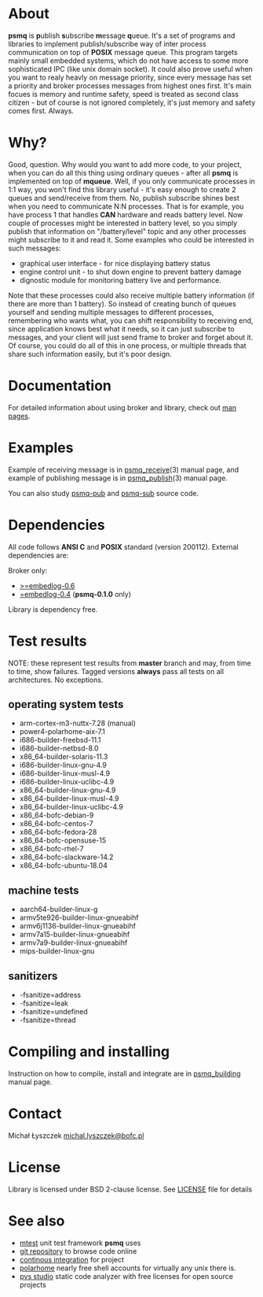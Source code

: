 [kursg-meta]: # (order: 1)

About
=====

**psmq** is **p**ublish **s**ubscribe **m**essage **q**ueue. It's a set of
programs and libraries to implement publish/subscribe way of inter process
communication on top of **POSIX** message queue. This program targets mainly
small embedded systems, which do not have access to some more sophisticated IPC
(like unix domain socket). It could also prove useful when you want to realy
heavly on message priority, since every message has set a priority and broker
processes messages from highest ones first. It's main focues is memory and
runtime safety, speed is treated as second class citizen - but of course is not
ignored completely, it's just memory and safety comes first. Always.

Why?
====

Good, question. Why would you want to add more code, to your project, when you
can do all this thing using ordinary queues - after all **psmq** is implemented on
top of **mqueue**. Well, if you only communicate processes in 1:1 way, you won't
find this library useful - it's easy enough to create 2 queues and send/receive
from them. No, publish subscribe shines best when you need to communicate N:N
processes. That is for example, you have process 1 that handles **CAN** hardware
and reads battery level. Now couple of processes might be interested in battery
level, so you simply publish that information on "/battery/level" topic and any
other processes might subscribe to it and read it. Some examples who could be
interested in such messages:

* graphical user interface - for nice displaying battery status
* engine control unit - to shut down engine to prevent battery damage
* dignostic module for monitoring battery live and performance.

Note that these processes could also receive multiple battery information (if
there are more than 1 battery). So instead of creating bunch of queues yourself
and sending multiple messages to different processes, remembering who wants
what, you can shift responsibility to receiving end, since application knows
best what it needs, so it can just subscribe to messages, and your client will
just send frame to broker and forget about it. Of course, you could do all of
this in one process, or multiple threads that share such information easily, but
it's poor design.

Documentation
=============

For detailed information about using broker and library, check out
[man pages](https://psmq.bofc.pl/manuals.html).

Examples
========

Example of receiving message is in
[psmq_receive](https://psmq.bofc.pl/manuals/psmq_receive.3.html)(3) manual
page, and example of publishing message is in
[psmq_publish](https://psmq.bofc.pl/manuals/psmq_publish.3.html)(3) manual
page.

You can also study [psmq-pub](https://git.bofc.pl/psmq/tree/src/psmq-pub.c)
and [psmq-sub](https://git.bofc.pl/psmq/tree/src/psmq-sub.c) source code.

Dependencies
============

All code follows **ANSI C** and **POSIX** standard (version 200112).
External dependencies are:

Broker only:

* [>=embedlog-0.6](https://embedlog.bofc.pl)
* [=embedlog-0.4](https://embedlog.bofc.pl) (**psmq-0.1.0** only)

Library is dependency free.

Test results
============

NOTE: these represent test results from **master** branch and may, from time to
time, show failures. Tagged versions **always** pass all tests on all
architectures. No exceptions.

operating system tests
----------------------

* arm-cortex-m3-nuttx-7.28 (manual)
* power4-polarhome-aix-7.1
* i686-builder-freebsd-11.1
* i686-builder-netbsd-8.0
* x86_64-builder-solaris-11.3
* i686-builder-linux-gnu-4.9
* i686-builder-linux-musl-4.9
* i686-builder-linux-uclibc-4.9
* x86_64-builder-linux-gnu-4.9
* x86_64-builder-linux-musl-4.9
* x86_64-builder-linux-uclibc-4.9
* x86_64-bofc-debian-9
* x86_64-bofc-centos-7
* x86_64-bofc-fedora-28
* x86_64-bofc-opensuse-15
* x86_64-bofc-rhel-7
* x86_64-bofc-slackware-14.2
* x86_64-bofc-ubuntu-18.04

machine tests
-------------

* aarch64-builder-linux-g
* armv5te926-builder-linux-gnueabihf
* armv6j1136-builder-linux-gnueabihf
* armv7a15-builder-linux-gnueabihf
* armv7a9-builder-linux-gnueabihf
* mips-builder-linux-gnu

sanitizers
----------

* -fsanitize=address
* -fsanitize=leak
* -fsanitize=undefined
* -fsanitize=thread

Compiling and installing
========================

Instruction on how to compile, install and integrate are in
[psmq_building](https://psmq.bofc.pl/manuals/psmq_building.7.html) manual
page.

Contact
=======

Michał Łyszczek <michal.lyszczek@bofc.pl>

License
=======

Library is licensed under BSD 2-clause license. See
[LICENSE](http://git.bofc.pl/psmq/tree/LICENSE) file for details

See also
========

* [mtest](http://mtest.bofc.pl) unit test framework **psmq** uses
* [git repository](http://git.bofc.pl/psmq) to browse code online
* [continous integration](http://ci.psmq.bofc.pl) for project
* [polarhome](http://www.polarhome.com) nearly free shell accounts for
  virtually any unix there is.
* [pvs studio](https://www.viva64.com/en/pvs-studio) static code analyzer with
  free licenses for open source projects
